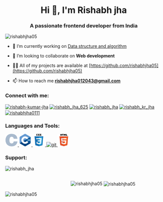 <h1 align="center">Hi 👋, I'm Rishabh jha</h1>
<h3 align="center">A passionate frontend developer from India</h3>

<p align="left"> <img src="https://komarev.com/ghpvc/?username=rishabhjha05&label=Profile%20views&color=0e75b6&style=flat" alt="rishabhjha05" /> </p>

- 🔭 I’m currently working on [Data structure and algorithm](https://github.com/rishabhjha05/Decode-Dsa)

- 👯 I’m looking to collaborate on **Web development**

- 👨‍💻 All of my projects are available at [https://github.com/rishabhjha05](https://github.com/rishabhjha05)

- 📫 How to reach me **rishabhjha012043@gmail.com**

<h3 align="left">Connect with me:</h3>
<p align="left">
<a href="https://linkedin.com/in/rishabh-kumar-jha" target="blank"><img align="center" src="https://raw.githubusercontent.com/rahuldkjain/github-profile-readme-generator/master/src/images/icons/Social/linked-in-alt.svg" alt="rishabh-kumar-jha" height="30" width="40" /></a>
<a href="https://instagram.com/rishabh_jha_625" target="blank"><img align="center" src="https://raw.githubusercontent.com/rahuldkjain/github-profile-readme-generator/master/src/images/icons/Social/instagram.svg" alt="rishabh_jha_625" height="30" width="40" /></a>
<a href="https://codeforces.com/profile/rishabh_jha" target="blank"><img align="center" src="https://raw.githubusercontent.com/rahuldkjain/github-profile-readme-generator/master/src/images/icons/Social/codeforces.svg" alt="rishabh_jha" height="30" width="40" /></a>
<a href="https://www.leetcode.com/rishabh_kr_jha" target="blank"><img align="center" src="https://raw.githubusercontent.com/rahuldkjain/github-profile-readme-generator/master/src/images/icons/Social/leet-code.svg" alt="rishabh_kr_jha" height="30" width="40" /></a>
<a href="https://auth.geeksforgeeks.org/user/rishabhjha0111" target="blank"><img align="center" src="https://raw.githubusercontent.com/rahuldkjain/github-profile-readme-generator/master/src/images/icons/Social/geeks-for-geeks.svg" alt="rishabhjha0111" height="30" width="40" /></a>
</p>

<h3 align="left">Languages and Tools:</h3>
<p align="left"> <a href="https://www.cprogramming.com/" target="_blank" rel="noreferrer"> <img src="https://raw.githubusercontent.com/devicons/devicon/master/icons/c/c-original.svg" alt="c" width="40" height="40"/> </a> <a href="https://www.w3schools.com/cpp/" target="_blank" rel="noreferrer"> <img src="https://raw.githubusercontent.com/devicons/devicon/master/icons/cplusplus/cplusplus-original.svg" alt="cplusplus" width="40" height="40"/> </a> <a href="https://www.w3schools.com/css/" target="_blank" rel="noreferrer"> <img src="https://raw.githubusercontent.com/devicons/devicon/master/icons/css3/css3-original-wordmark.svg" alt="css3" width="40" height="40"/> </a> <a href="https://git-scm.com/" target="_blank" rel="noreferrer"> <img src="https://www.vectorlogo.zone/logos/git-scm/git-scm-icon.svg" alt="git" width="40" height="40"/> </a> <a href="https://www.w3.org/html/" target="_blank" rel="noreferrer"> <img src="https://raw.githubusercontent.com/devicons/devicon/master/icons/html5/html5-original-wordmark.svg" alt="html5" width="40" height="40"/> </a> </p>

<h3 align="left">Support:</h3>
<p><a href="https://www.buymeacoffee.com/rishabh_jha"> <img align="left" src="https://cdn.buymeacoffee.com/buttons/v2/default-yellow.png" height="50" width="210" alt="rishabh_jha" /></a></p><br><br>

<p><img align="left" src="https://github-readme-stats.vercel.app/api/top-langs?username=rishabhjha05&show_icons=true&locale=en&layout=compact" alt="rishabhjha05" /></p>

<p>&nbsp;<img align="center" src="https://github-readme-stats.vercel.app/api?username=rishabhjha05&show_icons=true&locale=en" alt="rishabhjha05" /></p>

<p><img align="center" src="https://github-readme-streak-stats.herokuapp.com/?user=rishabhjha05&" alt="rishabhjha05" /></p>
